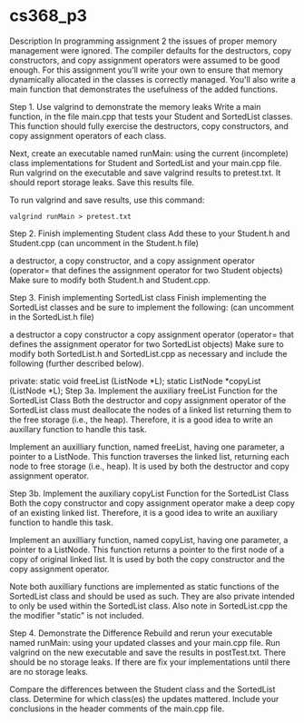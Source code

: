 # cs368_p3

Description
In programming assignment 2 the issues of proper memory management were ignored. The compiler defaults for the destructors, 
copy constructors, and copy assignment operators were assumed to be good enough. For this assignment you'll write your own to ensure that
memory dynamically allocated in the classes is correctly managed. You'll also write a main function that demonstrates the usefulness of 
the added functions.

Step 1. Use valgrind to demonstrate the memory leaks
Write a main function, in the file main.cpp that tests your Student and SortedList classes. This function should fully exercise the 
destructors, copy constructors, and copy assignment operators of each class.

Next, create an executable named runMain: using the current (incomplete) class implementations for Student and SortedList and 
your main.cpp file. Run valgrind on the executable and save valgrind results to pretest.txt.  It should report storage leaks. 
Save this results file.  

To run valgrind and save results, use this command:

    valgrind runMain > pretest.txt
Step 2. Finish implementing Student class
Add these to your Student.h and Student.cpp (can uncomment in the Student.h file)

a destructor,
a copy constructor, and
a copy assignment operator (operator= that defines the assignment operator for two Student objects)
Make sure to modify both Student.h and Student.cpp. 

Step 3. Finish implementing SortedList class
Finish implementing the SortedList classes and be sure to implement the following: (can uncomment in the SortedList.h file)

a destructor
a copy constructor
a copy assignment operator (operator= that defines the assignment operator for two SortedList objects)
Make sure to modify both SortedList.h and SortedList.cpp as necessary and include the following (further described below).

private:
    static void      freeList (ListNode *L);
    static ListNode *copyList (ListNode *L);
Step 3a. Implement the auxiliary freeList Function for the SortedList Class
Both the destructor and copy assignment operator of the SortedList class must deallocate the nodes of a linked list returning them 
to the free storage (i.e., the heap). Therefore, it is a good idea to write an auxillary function to handle this task.

Implement an auxilliary function, named freeList, having one parameter, a pointer to a ListNode. This function traverses the linked list, returning each node to free storage (i.e., heap). It is used by both the destructor and copy assignment operator.

Step 3b. Implement the auxiliary copyList Function for the SortedList Class
Both the copy constructor and copy assignment operator make a deep copy of an existing linked list. Therefore, it is a good idea to 
write an auxiliary function to handle this task.

Implement an auxilliary function, named copyList, having one parameter, a pointer to a ListNode. This function returns a pointer to the 
first node of a copy of original linked list. It is used by both the copy constructor and the copy assignment operator.

Note both auxilliary functions are implemented as static functions of the SortedList class and should be used as such. They are also 
private intended to only be used within the SortedList class. Also note in SortedList.cpp the the modifier "static" is not included.

Step 4. Demonstrate the Difference
Rebuild and rerun your executable named runMain: using your updated classes and your main.cpp file. Run valgrind on the new executable 
and save the results in postTest.txt.  There should be no storage leaks. If there are fix your implementations until there are no 
storage leaks.

Compare the differences between the Student class and the SortedList class. Determine for which class(es) the updates mattered. 
Include your conclusions in the header comments of the main.cpp file.
